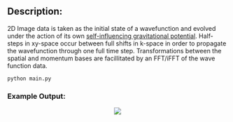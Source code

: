 ## Description:
2D Image data is taken as the initial state of a wavefunction and evolved under the action of its own [self-influencing gravitational potential](https://en.wikipedia.org/wiki/Poisson%27s_equation). Half-steps in xy-space occur between full shifts in k-space in order to propagate the wavefunction through one full time step. Transformations between the spatial and momentum bases are facillitated by an FFT/iFFT of the wave function data. 

```
python main.py
```

### Example Output:
<p align="center">
  <img src="https://github.com/rp-mullen/quantum-image-evolver/blob/main/output.gif"/>
</p>

